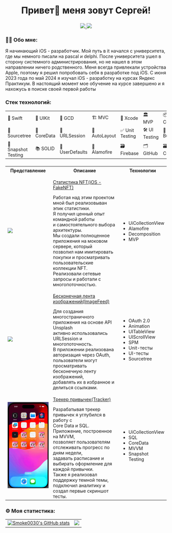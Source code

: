 ###

<h1 align="center">Привет👋 меня зовут Сергей!</h1>

###

<div align="center">
  <a href="https://vk.com/rae_eari" target="_blank">
    <img src="https://img.shields.io/badge/%D0%92%D0%9A%D0%BE%D0%BD%D1%82%D0%B0%D0%BA%D1%82%D0%B5-0077FF">
  </a>
   <a href="https://t.me/R_R_E_B" target="_blank">
<img src="https://img.shields.io/badge/TELEGRAM-0088cc">
   </a>
</div>

###

<h3 align="left">👩‍💻 Обо мне:</h3>
  
<p>Я начинающий iOS - разработчик. Мой путь в it начался с университета, где мы немного писали на pascal и delphi. После университета ушел в сторону системного администрирования, но не нашел в этом направлении ничего родственного. Меня всегда привлекали устройства Apple, поэтому я решил попробовать себя в разработке под iOS. С июня 2023 года по май 2024 я изучал iOS - разработку на курсах Яндекс Практикум. В настоящий момент мое обучение на курсе завершено и я нахожусь в поиске своей первой работы</p>

###

<h3>Стек технологий:</h3>

<table>
  <tr>
    <td>🚀 Swift</td>
    <td>📱 UIKit</td>
    <td>🔄 GCD</td>
    <td>🏗️ MVC</td>
    <td>🧰 Xcode</td>
    <td>🏛️ MVP</td>
    <td>📦 CocoaPods</td>
  </tr>
  <tr>
    <td>🧰 Sourcetree</td>
    <td>📂 CoreData</td>
    <td>🔄 URLSession</td>
    <td>🔲 AutoLayout</td>
    <td>✅ Unit Testing</td>
    <td>🛠️ UI Testing</td>
    <td>🧰 Interface Builder</td>
  </tr>
  <tr>
    <td>📸 Snapshot Testing</td>
    <td>📚 SOLID</td>
    <td>💾 UserDefaults</td>
    <td>🔄 Alamofire</td>
    <td>🗃️ Firebase</td>
    <td>🗂️ GitHub</td>
    <td>🗃️ CoreData</td>
  </tr>
</table>

###

<table>
  <tr>
  <th>Представление</th>
  <th>Описание</th>
  <th>Технологии</th>
    </tr>

<tr>
  <td>
    <img src="https://github.com/smoke0030/smoke0030/blob/main/Assets/FakeNFT.gif">
  </td>
  <td> 
  <p><a href="https://github.com/smoke0030/iOS-FakeNFT">Статистика NFT(iOS - FakeNFT)</a></p>
Работая над этим проектом мной был реализовыван эпик статистики. <br>
Я получил ценный опыт командной работы  <br>
и самостоятельного выбора архитектуры.  <br>
Мы создали полноценное приложения на моковом сервере, который <br>
позволил нам имитировать покупки и просматривать <br>
пользовательские коллекции NFT.  <br>
Реализовали сетевые запросы и работали с многопоточностью.  <br>
  </td>
  <td>
    <ul>
      <li>UiCollectionView</li>
      <li>Alamofire</li>
      <li>Decomposition</li>
      <li>MVP</li>
    </ul>
  </td>
</tr>

<tr>
   <td>
    <img src="https://github.com/smoke0030/smoke0030/blob/main/Assets/ImageFeed.gif">
  </td>
  <td>
    <p><a href="https://github.com/smoke0030/ImageFeed">Бесконечная лента изображений(ImageFeed)</a></p>
   Для создания многостраничного приложения на основе API Unsplash  <br>
активно использовались URLSession и многопоточность. <br>
В приложении реализована авторизация через OAuth, <br>
пользователи могут просматривать бесконечную ленту изображений, <br>
добавлять их в избранное и делиться ссылками. <br>
  </td>

  <td>
    <ul>
      <li>OAuth 2.0</li>
      <li>Animation</li>
      <li>UITableView</li>
      <li>UIScrollView</li>
      <li>SPM</li>
      <li>Unit-тесты</li>
      <li>UI-тесты</li>
      <li>Sourcetree</li>
    </ul>
  </td>
</tr>
   <td>
      <img src="https://github.com/smoke0030/smoke0030/blob/main/Assets/Tracker.gif">
   </td>
   <td>
      <p><a href="https://github.com/smoke0030/Tracker">Трекер привычек(Tracker)</a></p>
      Разрабатывая трекер  привычек я углубился в работу с <br>
   Core Data и SQL. Приложение, построенное на MVVM, <br>
позволяет пользователям отслеживать прогресс по дням недели, <br>
задавать расписание и выбирать оформление для каждой привычки. <br>
Также я реализовал поддержку темной темы, <br>
подключил аналитику и создал первые скриншот тесты.
   </td>
   <td>
     <ul>
      <li>UiCollectionView</li>
      <li>SQL</li>
      <li>CoreData</li>
      <li>MVVM</li>
      <li>Snapshot Testing</li>
    </ul>
   </td>
<tr>
  
</tr>
</table>

###

<h3>⚙️ Моя статистика:</h3>

<table>
  <tr>
    <td valign="top">
      <a href="http://www.github.com/smoke0030">
        <img src="https://github-readme-stats.vercel.app/api?username=smoke0030&show_icons=true&hide=stars,contribs&rank_icon=github" alt="Smoke0030's GitHub stats" />
      </a>
    </td>
    <td valign="top">
      <a href="http://www.github.com/smoke0030">
        <img src="https://github-readme-streak-stats.herokuapp.com/?user=smoke0030&stroke=000000&background=ffffff&ring=3382ed&fire=3382ed&currStreakNum=000000&currStreakLabel=3382ed&sideNums=000000&sideLabels=000000&dates=000000&hide_border=true" />
      </a>
    </td>
  </tr>
</table>
